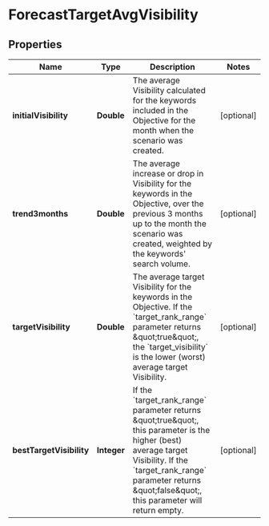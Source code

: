 # ForecastTargetAvgVisibility

## Properties
Name | Type | Description | Notes
------------ | ------------- | ------------- | -------------
**initialVisibility** | **Double** | The average Visibility calculated for the keywords included in the Objective for the month when the scenario was created. |  [optional]
**trend3months** | **Double** | The average increase or drop in Visibility for the keywords in the Objective, over the previous 3 months up to the month the scenario was created, weighted by the keywords&#x27; search volume. |  [optional]
**targetVisibility** | **Double** | The average target Visibility for the keywords in the Objective. If the &#x60;target_rank_range&#x60; parameter returns \&quot;true\&quot;, the &#x60;target_visibility&#x60; is the lower (worst) average target Visibility. |  [optional]
**bestTargetVisibility** | **Integer** | If the &#x60;target_rank_range&#x60; parameter returns \&quot;true\&quot;, this parameter is the higher (best) average target Visibility. If the &#x60;target_rank_range&#x60; parameter returns \&quot;false\&quot;, this parameter will return empty. |  [optional]
